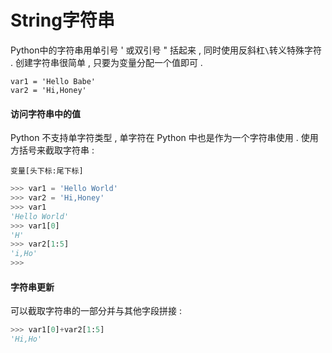 # String字符串

Python中的字符串用单引号 ' 或双引号 " 括起来 , 同时使用反斜杠`\`转义特殊字符 . 创建字符串很简单 , 只要为变量分配一个值即可 .

```
var1 = 'Hello Babe'
var2 = 'Hi,Honey'
```

#### 访问字符串中的值

Python 不支持单字符类型 , 单字符在 Python 中也是作为一个字符串使用 . 使用方括号来截取字符串 :

```
变量[头下标:尾下标]
```

```py
>>> var1 = 'Hello World'
>>> var2 = 'Hi,Honey'
>>> var1
'Hello World'
>>> var1[0]
'H'
>>> var2[1:5]
'i,Ho'
>>>
```

#### 字符串更新

可以截取字符串的一部分并与其他字段拼接 : 

```py
>>> var1[0]+var2[1:5]
'Hi,Ho'
```



